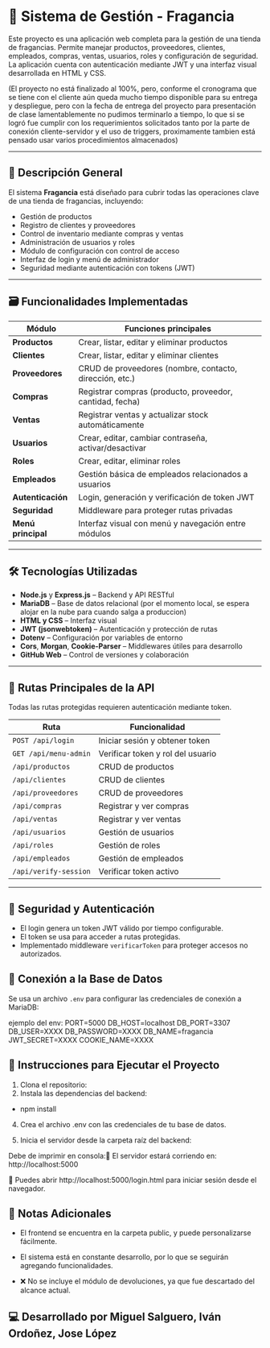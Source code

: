# 🌸 Sistema de Gestión - Fragancia

Este proyecto es una aplicación web completa para la gestión de una tienda de fragancias. Permite manejar productos, proveedores, clientes, empleados, compras, ventas, usuarios, roles y configuración de seguridad. La aplicación cuenta con autenticación mediante JWT y una interfaz visual desarrollada en HTML y CSS.

(El proyecto no está finalizado al 100%, pero, conforme el cronograma que se tiene con el cliente aún queda mucho tiempo disponible para su entrega y despliegue, pero con la fecha de entrega del proyecto para presentación de clase lamentablemente no pudimos terminarlo a tiempo, lo que si se logró fue cumplir con los requerimientos solicitados tanto por la parte de conexión cliente-servidor y el uso de triggers, proximamente tambien está pensado usar varios procedimientos almacenados)

---

## 🧾 Descripción General

El sistema **Fragancia** está diseñado para cubrir todas las operaciones clave de una tienda de fragancias, incluyendo:

- Gestión de productos  
- Registro de clientes y proveedores  
- Control de inventario mediante compras y ventas  
- Administración de usuarios y roles  
- Módulo de configuración con control de acceso  
- Interfaz de login y menú de administrador  
- Seguridad mediante autenticación con tokens (JWT)  

---

## 🗃️ Funcionalidades Implementadas

| Módulo       | Funciones principales                                              |
|--------------|--------------------------------------------------------------------|
| **Productos**    | Crear, listar, editar y eliminar productos                         |
| **Clientes**     | Crear, listar, editar y eliminar clientes                          |
| **Proveedores**  | CRUD de proveedores (nombre, contacto, dirección, etc.)            |
| **Compras**      | Registrar compras (producto, proveedor, cantidad, fecha)           |
| **Ventas**       | Registrar ventas y actualizar stock automáticamente                |
| **Usuarios**     | Crear, editar, cambiar contraseña, activar/desactivar              |
| **Roles**        | Crear, editar, eliminar roles                                      |
| **Empleados**    | Gestión básica de empleados relacionados a usuarios                |
| **Autenticación**| Login, generación y verificación de token JWT                      |
| **Seguridad**    | Middleware para proteger rutas privadas                             |
| **Menú principal**| Interfaz visual con menú y navegación entre módulos                |

---

## 🛠️ Tecnologías Utilizadas

- **Node.js** y **Express.js** – Backend y API RESTful  
- **MariaDB** – Base de datos relacional (por el momento local, se espera alojar en la nube para cuando salga a produccion)
- **HTML y CSS** – Interfaz visual  
- **JWT (jsonwebtoken)** – Autenticación y protección de rutas  
- **Dotenv** – Configuración por variables de entorno  
- **Cors**, **Morgan**, **Cookie-Parser** – Middlewares útiles para desarrollo  
- **GitHub Web** – Control de versiones y colaboración

---

## 🔐 Rutas Principales de la API

Todas las rutas protegidas requieren autenticación mediante token.

| Ruta                       | Funcionalidad                                |
|----------------------------|----------------------------------------------|
| `POST /api/login`          | Iniciar sesión y obtener token               |
| `GET /api/menu-admin`      | Verificar token y rol del usuario            |
| `/api/productos`           | CRUD de productos                            |
| `/api/clientes`            | CRUD de clientes                             |
| `/api/proveedores`         | CRUD de proveedores                          |
| `/api/compras`             | Registrar y ver compras                      |
| `/api/ventas`              | Registrar y ver ventas                       |
| `/api/usuarios`            | Gestión de usuarios                          |
| `/api/roles`               | Gestión de roles                             |
| `/api/empleados`           | Gestión de empleados                         |
| `/api/verify-session`      | Verificar token activo                       |

---

## 🔐 Seguridad y Autenticación

- El login genera un token JWT válido por tiempo configurable.
- El token se usa para acceder a rutas protegidas.
- Implementado middleware `verificarToken` para proteger accesos no autorizados.

## 🔗 Conexión a la Base de Datos

Se usa un archivo `.env` para configurar las credenciales de conexión a MariaDB:

ejemplo del env:
PORT=5000
DB_HOST=localhost
DB_PORT=3307
DB_USER=XXXX
DB_PASSWORD=XXXX
DB_NAME=fragancia
JWT_SECRET=XXXX
COOKIE_NAME=XXXX

## 🚀 Instrucciones para Ejecutar el Proyecto
1. Clona el repositorio:
2. Instala las dependencias del backend:

- npm install

4. Crea el archivo .env con las credenciales de tu base de datos.

5. Inicia el servidor desde la carpeta raíz del backend:

Debe de imprimir en consola:📍 El servidor estará corriendo en: http://localhost:5000

🔐 Puedes abrir http://localhost:5000/login.html para iniciar sesión desde el navegador.

## 📌 Notas Adicionales
- El frontend se encuentra en la carpeta public, y puede personalizarse fácilmente.

- El sistema está en constante desarrollo, por lo que se seguirán agregando funcionalidades.

- ❌ No se incluye el módulo de devoluciones, ya que fue descartado del alcance actual.

## 💻 Desarrollado por Miguel Salguero, Iván Ordoñez, Jose López




